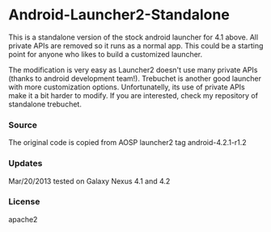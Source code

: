 Android-Launcher2-Standalone
============================
This is a standalone version of the stock android launcher for 4.1 above. All private APIs are removed so it runs as a normal app. This could be a starting point for anyone who likes to build a customized launcher.

The modification is very easy as Launcher2 doesn't use many private APIs (thanks to android development team!). Trebuchet is another good launcher with more customization options. Unfortunatelly, its use of private APIs make it a bit harder to modify. If you are interested, check my repository of standalone trebuchet.

### Source
The original code is copied from AOSP launcher2 tag android-4.2.1-r1.2


### Updates
Mar/20/2013 tested on Galaxy Nexus 4.1 and 4.2

### License
apache2


